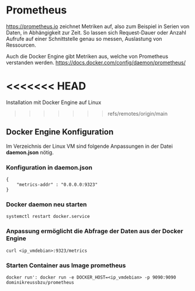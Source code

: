 # Prometheus
https://prometheus.io zeichnet Metriken auf, also zum Beispiel in Serien von Daten, in Abhängigkeit zur Zeit.
So lassen sich Request-Dauer oder Anzahl Aufrufe auf einer Schnittstelle genau so messen, Auslastung von Ressourcen.

Auch die Docker Engine gibt Metriken aus, welche von Prometheus verstanden werden. https://docs.docker.com/config/daemon/prometheus/

<<<<<<< HEAD
=======
Installation mit Docker Engine auf Linux
>>>>>>> refs/remotes/origin/main
## Docker Engine Konfiguration
Im Verzeichnis der Linux VM sind folgende Anpassungen in der Datei **daemon.json** nötig.
### Konfiguration in daemon.json
    {
        "metrics-addr" : "0.0.0.0:9323"
    }
### Docker daemon neu starten
    systemctl restart docker.service

### Anpassung ermöglicht die Abfrage der Daten aus der Docker Engine
    curl <ip_vmdebian>:9323/metrics

### Starten Container aus Image prometheus
    docker run': docker run -e DOCKER_HOST=<ip_vmdebian> -p 9090:9090 dominikreussbzu/prometheus
